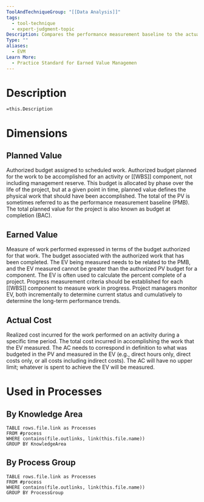 ```yaml
---
ToolAndTechniqueGroup: "[[Data Analysis]]"
tags:
  - tool-technique
  - expert-judgment-topic
Description: Compares the performance measurement baseline to the actual schedule and cost performance. integrates the scope baseline with the cost baseline and schedule baseline to form the performance measurement baseline.
Type: ""
aliases:
  - EVM
Learn More:
  - Practice Standard for Earned Value Managemen
---
```

# Description
`=this.Description`
# Dimensions
## Planned Value
Authorized budget assigned to scheduled work. Authorized budget planned for the work to be accomplished for an activity or [[WBS]] component, not including management reserve. This budget is allocated by phase over the life of the project, but at a given point in time, planned value defines the physical work that should have been accomplished. The total of the PV is sometimes referred to as the performance measurement baseline (PMB). The total planned value for the project is also known as budget at completion (BAC).
## Earned Value
Measure of work performed expressed in terms of the budget authorized for that work. The budget associated with the authorized work that has been completed. The EV being measured needs to be related to the PMB, and the EV measured cannot be greater than the authorized PV budget for a component. The EV is often used to calculate the percent complete of a project. Progress measurement criteria should be established for each [[WBS]] component to measure work in progress. Project managers monitor EV, both incrementally to determine current status and cumulatively to determine the long-term performance trends.
## Actual Cost
Realized cost incurred for the work performed on an activity during a specific time period. The total cost incurred in accomplishing the work that the EV measured. The AC needs to correspond in definition to what was budgeted in the PV and measured in the EV (e.g., direct hours only, direct costs only, or all costs including indirect costs). The AC will have no upper limit; whatever is spent to achieve the EV will be measured.
# Used in Processes
## By Knowledge Area
```dataview
TABLE rows.file.link as Processes
FROM #process 
WHERE contains(file.outlinks, link(this.file.name))
GROUP BY KnowledgeArea
```
## By Process Group
```dataview
TABLE rows.file.link as Processes
FROM #process 
WHERE contains(file.outlinks, link(this.file.name))
GROUP BY ProcessGroup
```

